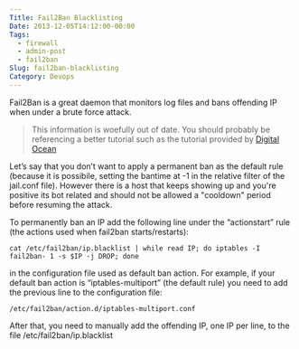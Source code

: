 ```yaml
---
Title: Fail2Ban Blacklisting
Date: 2013-12-05T14:12:00-00:00
Tags:
  - firewall
  - admin-post
  - fail2ban
Slug: fail2ban-blacklisting
Category: Devops
---
```


Fail2Ban is a great daemon that monitors log files and bans offending IP when under a brute force attack.

> This information is woefully out of date. You should probably be referencing a better tutorial such as the tutorial provided by [Digital Ocean](  https://www.digitalocean.com/community/tutorials/how-to-install-and-use-fail2ban-on-ubuntu-14-04)

Let’s say that you don’t want to apply a permanent ban as the default rule (because it is possibile, setting the bantime at -1 in the relative filter of the jail.conf file). However there is a host that keeps showing up and you're positive its bot related and should not be allowed a "cooldown" period before resuming the attack.

To permanently ban an IP add the following line under the “actionstart” rule (the actions used when fail2ban starts/restarts):

```
cat /etc/fail2ban/ip.blacklist | while read IP; do iptables -I fail2ban- 1 -s $IP -j DROP; done
```

in the configuration file used as default ban action. For example, if your default ban action is “iptables-multiport” (the default rule) you need to add the previous line to the configuration file:

```
/etc/fail2ban/action.d/iptables-multiport.conf
```

After that, you need to manually add the offending IP, one IP per line, to the file /etc/fail2ban/ip.blacklist
